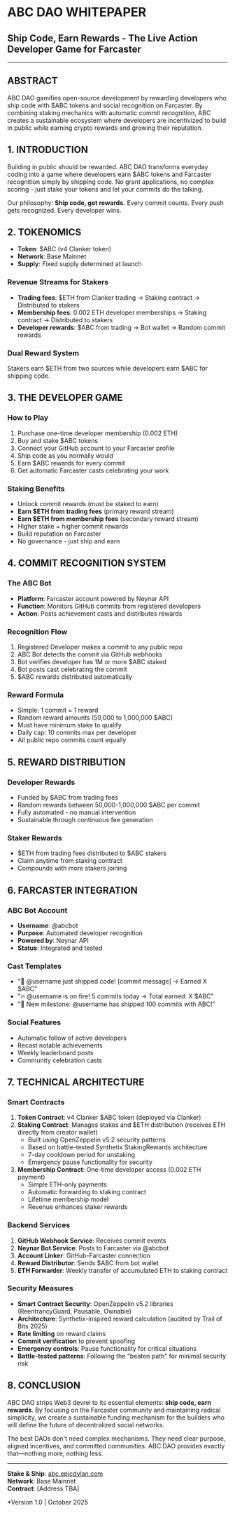 # ABC DAO WHITEPAPER
## Ship Code, Earn Rewards - The Live Action Developer Game for Farcaster

---

## ABSTRACT

ABC DAO gamifies open-source development by rewarding developers who ship code with $ABC tokens and social recognition on Farcaster. By combining staking mechanics with automatic commit recognition, ABC creates a sustainable ecosystem where developers are incentivized to build in public while earning crypto rewards and growing their reputation.

## 1. INTRODUCTION

Building in public should be rewarded. ABC DAO transforms everyday coding into a game where developers earn $ABC tokens and Farcaster recognition simply by shipping code. No grant applications, no complex scoring - just stake your tokens and let your commits do the talking.

Our philosophy: **Ship code, get rewards.** Every commit counts. Every push gets recognized. Every developer wins.

## 2. TOKENOMICS

- **Token**: $ABC (v4 Clanker token)
- **Network**: Base Mainnet  
- **Supply**: Fixed supply determined at launch

### Revenue Streams for Stakers
- **Trading fees**: $ETH from Clanker trading → Staking contract → Distributed to stakers
- **Membership fees**: 0.002 ETH developer memberships → Staking contract → Distributed to stakers
- **Developer rewards**: $ABC from trading → Bot wallet → Random commit rewards

### Dual Reward System
Stakers earn $ETH from two sources while developers earn $ABC for shipping code.

## 3. THE DEVELOPER GAME

### How to Play
1. Purchase one-time developer membership (0.002 ETH)
2. Buy and stake $ABC tokens
3. Connect your GitHub account to your Farcaster profile
4. Ship code as you normally would
5. Earn $ABC rewards for every commit
6. Get automatic Farcaster casts celebrating your work

### Staking Benefits
- Unlock commit rewards (must be staked to earn)
- **Earn $ETH from trading fees** (primary reward stream)
- **Earn $ETH from membership fees** (secondary reward stream)
- Higher stake = higher commit rewards
- Build reputation on Farcaster
- No governance - just ship and earn

## 4. COMMIT RECOGNITION SYSTEM

### The ABC Bot
- **Platform**: Farcaster account powered by Neynar API
- **Function**: Monitors GitHub commits from registered developers
- **Action**: Posts achievement casts and distributes rewards

### Recognition Flow
1. Registered Developer makes a commit to any public repo
2. ABC Bot detects the commit via GitHub webhooks
3. Bot verifies developer has 1M or more $ABC staked
4. Bot posts cast celebrating the commit
5. $ABC rewards distributed automatically

### Reward Formula
- Simple: 1 commit = 1 reward
- Random reward amounts (50,000 to 1,000,000 $ABC)
- Must have minimum stake to qualify
- Daily cap: 10 commits max per developer
- All public repo commits count equally

## 5. REWARD DISTRIBUTION

### Developer Rewards
- Funded by $ABC from trading fees
- Random rewards between 50,000-1,000,000 $ABC per commit
- Fully automated - no manual intervention
- Sustainable through continuous fee generation

### Staker Rewards
- $ETH from trading fees distributed to $ABC stakers
- Claim anytime from staking contract
- Compounds with more stakers joining

## 6. FARCASTER INTEGRATION

### ABC Bot Account
- **Username**: @abcbot
- **Purpose**: Automated developer recognition
- **Powered by**: Neynar API
- **Status**: Integrated and tested

### Cast Templates
- "🚀 @username just shipped code! [commit message] → Earned X $ABC"
- "🔥 @username is on fire! 5 commits today → Total earned: X $ABC"
- "💎 New milestone: @username has shipped 100 commits with ABC!"

### Social Features
- Automatic follow of active developers
- Recast notable achievements
- Weekly leaderboard posts
- Community celebration casts

## 7. TECHNICAL ARCHITECTURE

### Smart Contracts
1. **Token Contract**: v4 Clanker $ABC token (deployed via Clanker)
2. **Staking Contract**: Manages stakes and $ETH distribution (receives ETH directly from creator wallet)
   - Built using OpenZeppelin v5.2 security patterns
   - Based on battle-tested Synthetix StakingRewards architecture
   - 7-day cooldown period for unstaking
   - Emergency pause functionality for security
3. **Membership Contract**: One-time developer access (0.002 ETH payment)
   - Simple ETH-only payments
   - Automatic forwarding to staking contract
   - Lifetime membership model
   - Revenue enhances staker rewards

### Backend Services
1. **GitHub Webhook Service**: Receives commit events
2. **Neynar Bot Service**: Posts to Farcaster via @abcbot
3. **Account Linker**: GitHub-Farcaster connection
4. **Reward Distributor**: Sends $ABC from bot wallet
5. **ETH Forwarder**: Weekly transfer of accumulated ETH to staking contract

### Security Measures
- **Smart Contract Security**: OpenZeppelin v5.2 libraries (ReentrancyGuard, Pausable, Ownable)
- **Architecture**: Synthetix-inspired reward calculation (audited by Trail of Bits 2025)
- **Rate limiting** on reward claims
- **Commit verification** to prevent spoofing
- **Emergency controls**: Pause functionality for critical situations
- **Battle-tested patterns**: Following the "beaten path" for minimal security risk



## 8. CONCLUSION

ABC DAO strips Web3 devrel to its essential elements: **ship code, earn rewards**. By focusing on the Farcaster community and maintaining radical simplicity, we create a sustainable funding mechanism for the builders who will define the future of decentralized social networks.

The best DAOs don't need complex mechanisms. They need clear purpose, aligned incentives, and committed communities. ABC DAO provides exactly that—nothing more, nothing less.

---

**Stake & Ship**: [abc.epicdylan.com](https://abc.epicdylan.com)  
**Network**: Base Mainnet  
**Contract**: [Address TBA]  

*Version 1.0 | October 2025